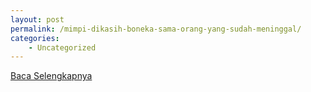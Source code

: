 ```yaml
---
layout: post
permalink: /mimpi-dikasih-boneka-sama-orang-yang-sudah-meninggal/
categories:
    - Uncategorized
---
```


[Baca Selengkapnya](/02)